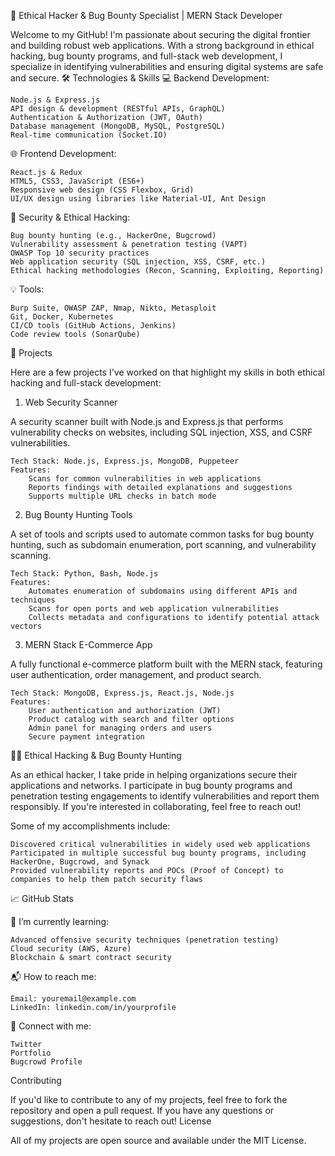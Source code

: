 🚀 Ethical Hacker & Bug Bounty Specialist | MERN Stack Developer

Welcome to my GitHub! I'm passionate about securing the digital frontier and building robust web applications. With a strong background in ethical hacking, bug bounty programs, and full-stack web development, I specialize in identifying vulnerabilities and ensuring digital systems are safe and secure.
🛠️ Technologies & Skills
💻 Backend Development:

    Node.js & Express.js
    API design & development (RESTful APIs, GraphQL)
    Authentication & Authorization (JWT, OAuth)
    Database management (MongoDB, MySQL, PostgreSQL)
    Real-time communication (Socket.IO)

🌐 Frontend Development:

    React.js & Redux
    HTML5, CSS3, JavaScript (ES6+)
    Responsive web design (CSS Flexbox, Grid)
    UI/UX design using libraries like Material-UI, Ant Design

🔐 Security & Ethical Hacking:

    Bug bounty hunting (e.g., HackerOne, Bugcrowd)
    Vulnerability assessment & penetration testing (VAPT)
    OWASP Top 10 security practices
    Web application security (SQL injection, XSS, CSRF, etc.)
    Ethical hacking methodologies (Recon, Scanning, Exploiting, Reporting)

💡 Tools:

    Burp Suite, OWASP ZAP, Nmap, Nikto, Metasploit
    Git, Docker, Kubernetes
    CI/CD tools (GitHub Actions, Jenkins)
    Code review tools (SonarQube)

🚀 Projects

Here are a few projects I've worked on that highlight my skills in both ethical hacking and full-stack development:
1. Web Security Scanner

A security scanner built with Node.js and Express.js that performs vulnerability checks on websites, including SQL injection, XSS, and CSRF vulnerabilities.

    Tech Stack: Node.js, Express.js, MongoDB, Puppeteer
    Features:
        Scans for common vulnerabilities in web applications
        Reports findings with detailed explanations and suggestions
        Supports multiple URL checks in batch mode

2. Bug Bounty Hunting Tools

A set of tools and scripts used to automate common tasks for bug bounty hunting, such as subdomain enumeration, port scanning, and vulnerability scanning.

    Tech Stack: Python, Bash, Node.js
    Features:
        Automates enumeration of subdomains using different APIs and techniques
        Scans for open ports and web application vulnerabilities
        Collects metadata and configurations to identify potential attack vectors

3. MERN Stack E-Commerce App

A fully functional e-commerce platform built with the MERN stack, featuring user authentication, order management, and product search.

    Tech Stack: MongoDB, Express.js, React.js, Node.js
    Features:
        User authentication and authorization (JWT)
        Product catalog with search and filter options
        Admin panel for managing orders and users
        Secure payment integration

🧑‍💻 Ethical Hacking & Bug Bounty Hunting

As an ethical hacker, I take pride in helping organizations secure their applications and networks. I participate in bug bounty programs and penetration testing engagements to identify vulnerabilities and report them responsibly. If you're interested in collaborating, feel free to reach out!

Some of my accomplishments include:

    Discovered critical vulnerabilities in widely used web applications
    Participated in multiple successful bug bounty programs, including HackerOne, Bugcrowd, and Synack
    Provided vulnerability reports and POCs (Proof of Concept) to companies to help them patch security flaws

📈 GitHub Stats

🌱 I’m currently learning:

    Advanced offensive security techniques (penetration testing)
    Cloud security (AWS, Azure)
    Blockchain & smart contract security

📬 How to reach me:

    Email: youremail@example.com
    LinkedIn: linkedin.com/in/yourprofile

🔗 Connect with me:

    Twitter
    Portfolio
    Bugcrowd Profile

Contributing

If you'd like to contribute to any of my projects, feel free to fork the repository and open a pull request. If you have any questions or suggestions, don't hesitate to reach out!
License

All of my projects are open source and available under the MIT License.
